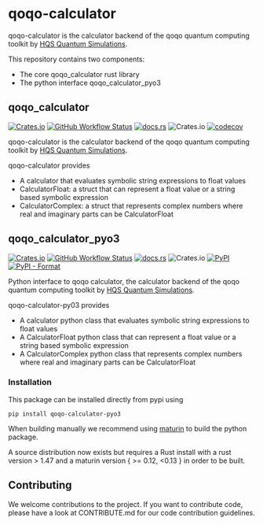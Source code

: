 # qoqo-calculator

qoqo-calculator is the calculator backend of the qoqo quantum computing toolkit by [HQS Quantum Simulations](https://quantumsimulations.de).

This repository contains two components:

* The core qoqo_calculator rust library
* The python interface qoqo_calculator_pyo3

## qoqo_calculator

[![Crates.io](https://img.shields.io/crates/v/qoqo_calculator)](https://crates.io/crates/qoqo_calculator)
[![GitHub Workflow Status](https://github.com/HQSquantumsimulations/qoqo_calculator/workflows/ci_tests/badge.svg)](https://github.com/HQSquantumsimulations/qoqo_calculator/actions)
[![docs.rs](https://img.shields.io/docsrs/qoqo_calculator)](https://docs.rs/qoqo_calculator/)
![Crates.io](https://img.shields.io/crates/l/qoqo_calculator)
[![codecov](https://codecov.io/gh/HQSquantumsimulations/qoqo_calculator/branch/main/graph/badge.svg?token=2MCD6EN4UX)](https://codecov.io/gh/HQSquantumsimulations/qoqo_calculator)

qoqo-calculator is the calculator backend of the qoqo quantum computing toolkit by [HQS Quantum Simulations](https://quantumsimulations.de).

qoqo-calculator provides

* A calculator that evaluates symbolic string expressions to float values
* CalculatorFloat: a struct that can represent a float value or a string based symbolic expression
* CalculatorComplex: a struct that represents complex numbers where real and imaginary parts can be CalculatorFloat

## qoqo_calculator_pyo3

[![Crates.io](https://img.shields.io/crates/v/qoqo_calculator_pyo3)](https://crates.io/crates/qoqo_calculator_pyo3)
[![GitHub Workflow Status](https://github.com/HQSquantumsimulations/qoqo_calculator_pyo3/workflows/ci_tests/badge.svg)](https://github.com/HQSquantumsimulations/qoqo_calculator_pyo3/actions)
[![docs.rs](https://img.shields.io/docsrs/qoqo_calculator_pyo3)](https://docs.rs/qoqo_calculator_pyo3/)
![Crates.io](https://img.shields.io/crates/l/qoqo_calculator_pyo3)
[![PyPI](https://img.shields.io/pypi/v/qoqo_calculator_pyo3)](https://pypi.org/project/qoqo_calculator_pyo3/)
[![PyPI - Format](https://img.shields.io/pypi/format/qoqo_calculator_pyo3)](https://pypi.org/project/qoqo_calculator_pyo3/)

Python interface to qoqo calculator, the calculator backend of the qoqo quantum computing toolkit by [HQS Quantum Simulations](https://quantumsimulations.de).

qoqo-calculator-py03 provides

* A calculator python class that evaluates symbolic string expressions to float values
* A CalculatorFloat python class that can represent a float value or a string based symbolic expression
* A CalculatorComplex python class that represents complex numbers where real and imaginary parts can be CalculatorFloat


### Installation

This package can be installed directly from pypi using

```shell
pip install qoqo-calculator-pyo3
```

When building manually we recommend using [maturin](https://github.com/PyO3/maturin) to build the python package.

A source distribution now exists but requires a Rust install with a rust version > 1.47 and a maturin version { >= 0.12, <0.13 } in order to be built.

## Contributing

We welcome contributions to the project. If you want to contribute code, please have a look at CONTRIBUTE.md for our code contribution guidelines.
